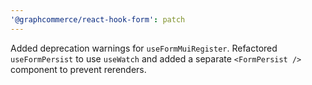 ```yaml
---
'@graphcommerce/react-hook-form': patch
---
```


Added deprecation warnings for `useFormMuiRegister`. Refactored `useFormPersist` to use `useWatch` and added a separate `<FormPersist />` component to prevent rerenders.
